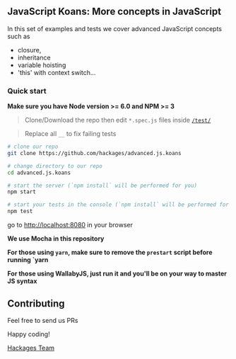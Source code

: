 ## JavaScript Koans: More concepts in JavaScript

In this set of examples and tests we cover advanced JavaScript concepts such as 
 - closure,
 - inheritance
 - variable hoisting
 - 'this' with context switch...

### Quick start
**Make sure you have Node version >= 6.0 and NPM >= 3**

> Clone/Download the repo then edit `*.spec.js` files inside [`/test/`](/test/)

> Replace all `__` to fix failing tests

```bash
# clone our repo
git clone https://github.com/hackages/advanced.js.koans

# change directory to our repo
cd advanced.js.koans

# start the server (`npm install` will be performed for you)
npm start

# start your tests in the console (`npm install` will be performed for you)
npm test

```
go to [http://localhost:8080](http://localhost:8080) in your browser

**We use Mocha in this repository**

**For those using `yarn`, make sure to remove the `prestart` script before running `yarn**

**For those using **WallabyJS**, just run it and you'll be on your way to master JS syntax**


## Contributing

Feel free to send us PRs

Happy coding!

[Hackages Team](http://hackages.io)
